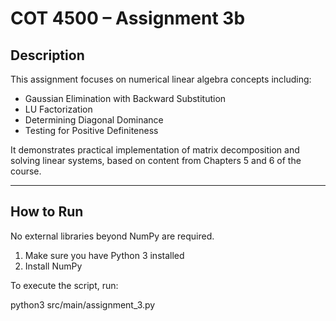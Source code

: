 # COT 4500 – Assignment 3b

## Description

This assignment focuses on numerical linear algebra concepts including:
- Gaussian Elimination with Backward Substitution
- LU Factorization
- Determining Diagonal Dominance
- Testing for Positive Definiteness

It demonstrates practical implementation of matrix decomposition and solving linear systems, based on content from Chapters 5 and 6 of the course.


---

## How to Run

No external libraries beyond NumPy are required.

1. Make sure you have Python 3 installed
2. Install NumPy 

To execute the script, run:

python3 src/main/assignment_3.py